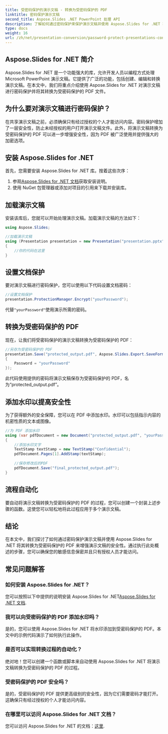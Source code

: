 ```yaml
---
title: 受密码保护的演示文稿 - 转换为受密码保护的 PDF
linktitle: 密码保护演示文稿
second_title: Aspose.Slides .NET PowerPoint 处理 API
description: 了解如何通过密码保护来保护演示文稿并使用 Aspose.Slides for .NET 将演示文稿转换为 PDF。立即加强数据安全。
type: docs
weight: 16
url: /zh/net/presentation-conversion/password-protect-presentations-convert-to-password-protected-pdf/
---
```


## Aspose.Slides for .NET 简介

Aspose.Slides for .NET 是一个功能强大的库，允许开发人员以编程方式处理 Microsoft PowerPoint 演示文稿。它提供了广泛的功能，包括创建、编辑和转换演示文稿。在本文中，我们将重点介绍使用 Aspose.Slides for .NET 对演示文稿进行密码保护并将其转换为受密码保护的 PDF 文件。

## 为什么要对演示文稿进行密码保护？

在共享演示文稿之前，必须确保只有经过授权的个人才能访问内容。密码保护增加了一层安全性，防止未经授权的用户打开演示文稿文件。此外，将演示文稿转换为受密码保护的 PDF 可以进一步增强安全性，因为 PDF 被广泛使用并提供强大的加密选项。

## 安装 Aspose.Slides for .NET

首先，您需要安装 Aspose.Slides for .NET 库。按着这些次序：

1. 参观[Aspose.Slides for .NET 文档](https://docs.aspose.com/slides/net/)获取安装说明。
2. 使用 NuGet 包管理器或添加对项目的引用来下载并安装库。

## 加载演示文稿

安装该库后，您就可以开始处理演示文稿。加载演示文稿的方法如下：

```csharp
using Aspose.Slides;

//加载演示文稿
using (Presentation presentation = new Presentation("presentation.pptx"))
{
    //你的代码在这里
}
```

## 设置文档保护

要对演示文稿进行密码保护，您可以使用以下代码设置文档密码：

```csharp
//设置文档保护
presentation.ProtectionManager.Encrypt("yourPassword");
```

代替`"yourPassword"`使用演示所需的密码。

## 转换为受密码保护的 PDF

现在，让我们将受密码保护的演示文稿转换为受密码保护的 PDF：

```csharp
//另存为受密码保护的 PDF
presentation.Save("protected_output.pdf", Aspose.Slides.Export.SaveFormat.Pdf, new Aspose.Slides.Export.PdfOptions
{
    Password = "yourPassword"
});
```

此代码使用提供的密码将演示文稿保存为受密码保护的 PDF，名为“protected_output.pdf”。

## 添加水印以提高安全性

为了获得额外的安全保障，您可以在 PDF 中添加水印。水印可以包括指示内容的机密性质的文本或图像。

```csharp
//为 PDF 添加水印
using (var pdfDocument = new Document("protected_output.pdf", "yourPassword"))
{
    //添加水印文字
    TextStamp textStamp = new TextStamp("Confidential");
    pdfDocument.Pages[1].AddStamp(textStamp);
    
    //保存修改后的PDF
    pdfDocument.Save("final_protected_output.pdf");
}
```

## 流程自动化

要自动将演示文稿转换为受密码保护的 PDF 的过程，您可以创建一个封装上述步骤的函数。这使您可以轻松地将此过程应用于多个演示文稿。

## 结论

在本文中，我们探讨了如何通过密码保护演示文稿并使用 Aspose.Slides for .NET 将其转换为受密码保护的 PDF 来增强演示文稿的安全性。通过执行此处概述的步骤，您可以确保您的敏感信息保密并且只有授权人员才能访问。

## 常见问题解答

### 如何安装 Aspose.Slides for .NET？

您可以按照以下中提供的说明安装 Aspose.Slides for .NET[Aspose.Slides for .NET 文档](https://docs.aspose.com/slides/net/).

### 我可以向受密码保护的 PDF 添加水印吗？

是的，您可以使用 Aspose.Slides for .NET 将水印添加到受密码保护的 PDF。本文中的示例代码演示了如何执行此操作。

### 是否可以实现转换过程的自动化？

绝对地！您可以创建一个函数或脚本来自动使用 Aspose.Slides for .NET 将演示文稿转换为受密码保护的 PDF 的过程。

### 受密码保护的 PDF 安全吗？

是的，受密码保护的 PDF 提供更高级别的安全性，因为它们需要密码才能打开。这确保只有经过授权的个人才能访问内容。

### 在哪里可以访问 Aspose.Slides for .NET 文档？

您可以访问 Aspose.Slides for .NET 的文档：[这里](https://docs.aspose.com/slides/net/).